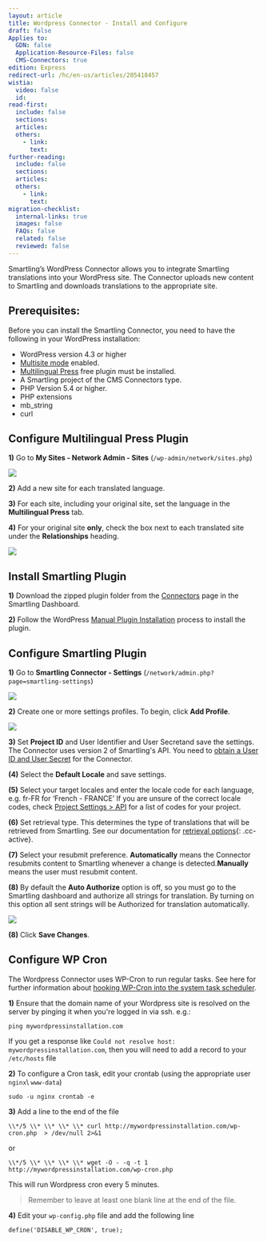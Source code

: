 ```yaml
---
layout: article
title: Wordpress Connector - Install and Configure
draft: false
Applies to:
  GDN: false
  Application-Resource-Files: false
  CMS-Connectors: true
edition: Express
redirect-url: /hc/en-us/articles/205418457
wistia:
  video: false
  id:
read-first:
  include: false
  sections:
  articles:
  others:
    - link:
      text:
further-reading:
  include: false
  sections:
  articles:
  others:
    - link:
      text:
migration-checklist:
  internal-links: true
  images: false
  FAQs: false
  related: false
  reviewed: false
---
```



Smartling’s WordPress Connector allows you to integrate Smartling translations into your WordPress site. The Connector uploads new content to Smartling and downloads translations to the appropriate site.

## Prerequisites:

Before you can install the Smartling Connector, you need to have the following in your WordPress installation:

* WordPress version 4.3 or higher
* [Multisite mode](http://codex.wordpress.org/Create_A_Network) enabled.
* [Multilingual Press](https://wordpress.org/plugins/multilingual-press/) free plugin must be installed.
* A Smartling project of the CMS Connectors type.
* PHP Version 5.4 or higher.
* PHP extensions
* mb_string
* curl


## Configure Multilingual Press Plugin

**1)** Go to **My Sites - Network Admin - Sites** (`/wp-admin/network/sites.php`)

![](/uploads/versions/my_sites_-_wpmod2_dev_smartling_net_-_wordpress---x----389-165x---.png)

**2)** Add a new site for each translated language.

**3)** For each site, including your original site, set the language in the **Multilingual Press** tab.

**4)** For your original site **only**, check the box next to each translated site under the **Relationships** heading.

![](/uploads/versions/edit_site__wpmod2_dev_smartling_net_-_network_admin__wpmod2_dev_smartling_net_sites_-_wordpress---x----834-578x---.png)

## Install Smartling Plugin

**1)** Download the zipped plugin folder from the [Connectors](https://dashboard.smartling.com/connectors.htm) page in the Smartling Dashboard.

**2)** Follow the WordPress [Manual Plugin Installation](https://codex.wordpress.org/Managing_Plugins#Manual_Plugin_Installation) process to install the plugin.

## Configure Smartling Plugin

**1)** Go to **Smartling Connector - Settings** (`/network/admin.php?page=smartling-settings`)

![](/uploads/versions/sites_-_network_admin__wpmod2_dev_smartling_net_sites_-_wordpress---x----327-86x---.png)

**2)** Create one or more settings profiles. To begin, click **Add Profile**.

![](/uploads/versions/configuration_profiles_-_network_admin__wpmod2_dev_smartling_net_sites_-_wordpress---x----1117-824x---.png)

**3)** Set **Project ID** and User Identifier and User Secretand save the settings. The Connector uses version 2 of Smartling's API. You need to [obtain a User ID and User Secret](/developers/api/v2/authentication/) for the Connector.

**(4)** Select the **Default Locale** and save settings.

**(5)** Select your target locales and enter the locale code for each language, e.g. fr-FR for ‘French - FRANCE’ If you are unsure of the correct locale codes, check [Project Settings &gt; API](https://dashboard.smartling.com/settings/api.htm) for a list of codes for your project.

**(6)** Set retrieval type. This determines the type of translations that will be retrieved from Smartling. See our documentation for [retrieval options](/support/articles/download-files/#file-download-options){: .cc-active}.

**(7)** Select your resubmit preference. **Automatically** means the Connector resubmits content to Smartling whenever a change is detected.**Manually** means the user must resubmit content.

**(8)** By default the **Auto Authorize** option is off, so you must go to the Smartling dashboard and authorize all strings for translation. By turning on this option all sent strings will be Authorized for translation automatically.

![](/uploads/versions/profile_setup_-_wpmod2_dev_smartling_net_-_wordpress---x----808-843x---.png)

**(8)** Click **Save Changes**.

## Configure WP Cron

The Wordpress Connector uses WP-Cron to run regular tasks. See here for further information about [hooking WP-Cron into the system task scheduler](https://developer.wordpress.org/plugins/cron/hooking-into-the-system-task-scheduler/).

**1)** Ensure that the domain name of your Wordpress site is resolved on the server by pinging it when you're logged in via ssh. e.g.:

`ping mywordpressinstallation.com`

If you get a response like `Could not resolve host: mywordpressinstallation.com`, then you will need to add a record to your `/etc/hosts` file

**2)** To configure a Cron task, edit your crontab (using the appropriate user `nginx`\ `www-data`)

~~~
sudo -u nginx crontab -e
~~~

**3)** Add a line to the end of the file

~~~
\\*/5 \\* \\* \\* \\* curl http://mywordpressinstallation.com/wp-cron.php  > /dev/null 2>&1
~~~

or

~~~
\\*/5 \\* \\* \\* \\* wget -O - -q -t 1 http://mywordpressinstallation.com/wp-cron.php
~~~

This will run Wordpress cron every 5 minutes.

> Remember to leave at least one blank line at the end of the file.

**4)** Edit your `wp-config.php` file and add the following line

~~~
define('DISABLE_WP_CRON', true);
~~~